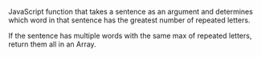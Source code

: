  JavaScript function that takes a sentence as an argument and determines which word in that sentence has the greatest number of repeated letters.

 If the sentence has multiple words with the same max of repeated letters, return them all in an Array.


